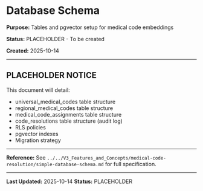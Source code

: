 # Database Schema

**Purpose:** Tables and pgvector setup for medical code embeddings

**Status:** PLACEHOLDER - To be created

**Created:** 2025-10-14

---

## PLACEHOLDER NOTICE

This document will detail:
- universal_medical_codes table structure
- regional_medical_codes table structure
- medical_code_assignments table structure
- code_resolutions table structure (audit log)
- RLS policies
- pgvector indexes
- Migration strategy

---

**Reference:** See `../../V3_Features_and_Concepts/medical-code-resolution/simple-database-schema.md` for full specification.

---

**Last Updated:** 2025-10-14
**Status:** PLACEHOLDER
